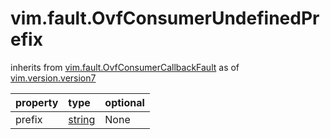 vim.fault.OvfConsumerUndefinedPrefix
====================================
inherits from [vim.fault.OvfConsumerCallbackFault](docs/vim.fault.OvfConsumerCallbackFault.md)
as of [vim.version.version7](docs/vim.version.md)

| property | type | optional |
|:---------|:-----|:---------|
| prefix | [string](string.md "string") | None |
